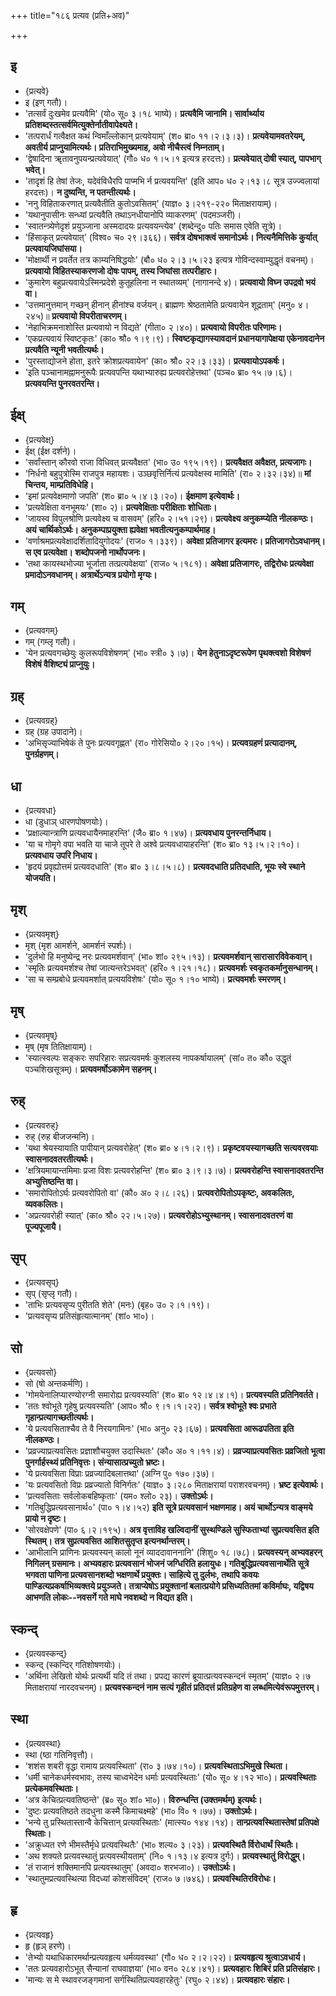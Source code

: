 +++
title="१८६ प्रत्यव (प्रति+अव)"

+++

## इ
- {प्रत्यवे}
- इ (इण् गतौ)।
- 'तत्सर्वं दुःखमेव प्रत्यवैमि' (यो० सू० ३।१८ भाष्ये)। **प्रत्यवैमि जानामि। सार्वार्थ्याय प्रतिशब्दस्तत्सर्वमित्युक्तेर्नातीवापेक्ष्यते।**
- 'तत्परार्धं गत्वैक्षत कथं न्विमाँल्लोकान् प्रत्यवेयाम्' (श० ब्रा० ११।२।३।३)। **प्रत्यवेयामवतरेयम्, अवतीर्य प्राप्नुयामित्यर्थः। प्रतिराभिमुख्यमाह, अवो नीचैस्त्वं निम्नताम्।**
- 'द्वेषादिना ॠतावनुपयन्प्रत्यवेयात्' (गौ० ध० १।५।१ इत्यत्र हरदत्तः)। **प्रत्यवेयात् दोषी स्यात्, पापभाग् भवेत्।**
- 'तादृशं हि तेषां तेजः, यदेवंविधैरपि पाप्मभि र्न प्रत्यवयन्ति' (इति आप० ध० २।१३।८ सूत्र उज्ज्वलायां हरदत्तः)। **न दुष्यन्ति, न पतन्तीत्यर्थः।**
- 'ननु विहिताकरणात् प्रत्यवैतीति कुतोऽवसितम्' (याज्ञ० ३।२१९-२२० मिताक्षरायाम्)।
- 'यथानुपासीनः सन्ध्यां प्रत्यवैति तथाऽनधीयानोपि व्याकरणम्' (पदमञ्जरी)।
- 'स्वातन्त्र्येणेदृशं प्रयुञ्जाना अस्मदादयः प्रत्यवयन्त्येव' (शब्देन्दु० पतिः समास एवेति सूत्रे)।
- 'हिंसाकृत् प्रत्यवेयात्' (विश्व० च० २९।३६६)। **सर्वत्र दोषभाक्त्वं समानोऽर्थः। नित्यनैमित्तिके कुर्यात् प्रत्यवायजिघांसया।**
- 'मोक्षार्थी न प्रवर्तेत तत्र काम्यनिषिद्धयोः' (बौ० ध० २।३।५।२३ इत्यत्र गोविन्दस्वाम्युद्धृतं वचनम्)। **प्रत्यवायो विहितस्याकरणजो दोषः पापम्, तस्य जिघांसा तत्परीहारः।**
- 'कुमारेण बहुप्रत्यवायेऽस्मिन्प्रदेशे कुतूहलिना न स्थातव्यम्' (नागानन्दे ४)। **प्रत्यवायो विघ्न उपद्रवो भयं वा।**
- 'उत्तमानुत्तमान् गच्छन् हीनान् हीनांश्च वर्जयन्। ब्राह्मणः श्रेष्ठतामेति प्रत्यवायेन शूद्रताम्' (मनु० ४।२४५)॥ **प्रत्यवायो विपरीताचरणम्।**
- 'नेहाभिक्रमनाशोस्ति प्रत्यवायो न विद्यते' (गीता० २।४०)। **प्रत्यवायो विपरीतः परिणामः।**
- 'एकप्रत्यवायं स्विष्टकृतः' (का० श्रौ० १।९।९)। **स्विष्टकृद्यागस्यावदानं प्रधानयागापेक्षया एकेनावदानेन प्रत्यवैति न्यूनी भवतीत्यर्थः।**
- 'पुरस्ताद्योजने होता, इतरे क्रोशप्रत्यवायेन' (का० श्रौ० २२।३।३३)। **प्रत्यवायोऽपकर्षः।**
- 'इति पञ्चानामह्नामनुरूपैः प्रत्यवपन्ति यथाभ्यारुह्य प्रत्यवरोहेत्तथा' (पञ्च० ब्रा० १५।७।६)। **प्रत्यवयन्ति पुनरवतरन्ति।**

## ईक्ष्
- {प्रत्यवेक्ष्}
- ईक्ष् (ईक्ष दर्शने)।
- 'सर्वांस्तान् कौरवो राजा विधिवत् प्रत्यवैक्षत' (भा० उ० १९५।१९)। **प्रत्यवैक्षत अवैक्षत, प्रत्यजागः।**
- 'निर्धनो बहुपुत्रोस्मि राजपुत्र महायशः। उञ्छवृत्तिर्नित्यं प्रत्यवेक्षस्व मामिति' (रा० २।३२।३४)॥ **मां चिन्तय, माम्प्रतिविधेहि।**
- 'इमां प्रत्यवेक्षमाणो जपति' (श० ब्रा० ५।४।३।२०)। **ईक्षमाण इत्येवार्थः।**
- 'प्रत्यवेक्षिता वनभूमयः' (शा० २)। **प्रत्यवेक्षिताः परीक्षिताः शोधिताः।**
- 'जायस्व विपुलश्रोणि प्रत्यवेक्ष्य च वासवम्' (हरि० २।५१।२९)। **प्रत्यवेक्ष्य अनुकम्प्येति नीलकण्ठः। अयं चार्थिकोऽर्थः। अनुकम्पाप्रयुक्ता ह्यवेक्षा भवतीत्यनुकम्पार्थमाह।**
- 'वर्णाश्रमप्रत्यवेक्षादर्शितादियुगोदयः' (राज० १।३३९)। **अवेक्षा प्रतिजागर इत्यमरः। प्रतिजागरोऽवधानम्। स एव प्रत्यवेक्षा। शब्दोपजनो नार्थोपजनः।**
- 'तथा कायस्थभोज्या भूर्जाता तत्प्रत्यवेक्षया' (राज० ५।१८१)। **अवेक्षा प्रतिजागरः, तद्विरोधः प्रत्यवेक्षा प्रमादोऽनवधानम्। अत्रार्थेऽन्यत्र प्रयोगो मृग्यः।**

## गम्
- {प्रत्यवगम्}
- गम् (गम्लृ गतौ)।
- 'येन प्रत्यवगच्छेयुः कुलरूपविशेषणम्' (भा० स्त्री० ३।७)। **येन हेतुनाऽदृष्टरूपेण पृथक्त्वशो विशेषणं विशेषं वैशिष्ट्यं प्राप्नुयुः।**

## ग्रह्
- {प्रत्यवग्रह्}
- ग्रह् (ग्रह उपादाने)।
- 'अभिसृज्याभिषेकं ते पुनः प्रत्यवगृह्णत' (रा० गोरेसियो० २।२०।१५)। **प्रत्यवग्रहणं प्रत्यादानम्, पुनर्ग्रहणम्।**

## धा
- {प्रत्यवधा}
- धा (डुधाञ् धारणपोषणयोः)।
- 'प्रक्षाल्यान्त्राणि प्रत्यवधायैनमाहरन्ति' (जै० ब्रा० १।४७)। **प्रत्यवधाय पुनरन्तर्निधाय।**
- 'या च गोमृगे वपा भवति या चाजे तूपरे ते अश्वे प्रत्यवधायाहरन्ति' (श० ब्रा० १३।५।२।१०)। **प्रत्यवधाय उपरि निधाय।**
- 'हृदयं प्रवृह्योत्तमं प्रत्यवदधाति' (श० ब्रा० ३।८।५।८)। **प्रत्यवदधाति प्रतिदधाति, भूयः स्वे स्थाने योजयति।**

## मृश्
- {प्रत्यवमृश्}
- मृश् (मृश आमर्शने, आमर्शनं स्पर्शः)।
- 'दुर्लभो हि मनुष्येन्द्र नरः प्रत्यवमर्शवान्' (भा० शां० २९५।१३)। **प्रत्यवमर्शवान् सारासारविवेकवान्।**
- 'स्मृतिः प्रत्यवमर्शश्च तेषां जात्यन्तरेऽभवत्' (हरि० १।२१।१८)। **प्रत्यवमर्शः स्वकृतकर्मानुसन्धानम्।**
- 'सा च सम्प्रबोधे प्रत्यवमर्शात् प्रत्ययविशेषः' (यो० सू० १।१० भाष्ये)। **प्रत्यवमर्शः स्मरणम्।**

## मृष्
- {प्रत्यवमृष्}
- मृष् (मृष तितिक्षायाम्)।
- 'स्यात्स्वल्पः सङ्करः सपरिहारः सप्रत्यवमर्षः कुशलस्य नापकर्षायालम्' (सां० त० कौ० उद्धृतं पञ्चशिखसूत्रम्)। **प्रत्यवमर्षोऽकामेन सहनम्।**

## रुह्
- {प्रत्यवरुह्}
- रुह् (रुह बीजजन्मनि)।
- 'यथा श्रेयस्यायाति पापीयान् प्रत्यवरोहेत्' (श० ब्रा० ४।१।२।९)। **प्रकृष्टवयस्यागच्छति सत्यवरवयाः स्वासनादवतरतीत्यर्थः।**
- 'क्षत्रियमायान्तमिमाः प्रजा विशः प्रत्यवरोहन्ति' (श० ब्रा० ३।९।३।७)। **प्रत्यवरोहन्ति स्वासनादवतरन्ति अभ्युत्तिष्ठन्ति वा।**
- 'समारोपितोऽर्घः प्रत्यवरोपितो वा' (कौ० अ० २।८।२६)। **प्रत्यवरोपितोऽपकृष्टः, अवकलितः, व्यवकलितः।**
- 'अप्रत्यवरोही स्यात्' (का० श्रौ० २२।५।२७)। **प्रत्यवरोहोऽभ्युस्थानम्। स्वासनादवतरणं वा पूज्यपूजायै।**

## सृप्
- {प्रत्यवसृप्}
- सृप् (सृप्लृ गतौ)।
- 'ताभिः प्रत्यवसृप्य पुरीतति शेते' (मनः) (बृह० उ० २।१।१९)।
- 'प्रत्यवसृप्य प्रतिसंहृत्यात्मानम्' (शां० भा०)।

## सो
- {प्रत्यवसो}
- सो (षो अन्तकर्मणि)।
- 'गोमयेनालिप्यारण्योरग्नी समारोह्य प्रत्यवस्यति' (श० ब्रा० १२।४।४।१)। **प्रत्यवस्यति प्रतिनिवर्तते।**
- 'ततः श्वोभूते गृहेषु प्रत्यवस्यति' (आप० श्रौ० ९।१।१।२२)। **सर्वत्र श्वोभूते श्वः प्रभाते गृहान्प्रत्यागच्छतीत्यर्थः।**
- 'ये प्रत्यवसिताश्चैव ते वै निरयगामिनः' (भा० अनु० २३।६७)। **प्रत्यवसिता आरूढपतिता इति नीलकण्ठः।**
- 'प्रव्रज्याप्रत्यवसितः प्रज्ञाशौचयुक्त उदास्थितः' (कौ० अ० १।११।४)। **प्रव्रज्याप्रत्यवसितः प्रव्रजितो भूत्वा पुनर्गार्हस्थ्यं प्रतिनिवृत्तः। संन्यासात्प्रच्युतो भ्रष्टः।**
- 'ये प्रत्यवसिता विप्राः प्रव्रज्यादिबलात्तथा' (अग्नि पु० १७०।३७)।
- 'यः प्रत्यवसितो विप्रः प्रव्रज्यातो विनिर्गतः' (याज्ञ० ३।२८० मिताक्षरायां पराशरवचनम्)। **भ्रष्ट इत्येवार्थः।**
- 'प्रत्यवसिताः सर्वलोकबहिष्कृताः' (यम० श्लो० २३)। **उक्तोऽर्थः।**
- 'गतिबुद्धिप्रत्यवसानार्थ०' (पा० १।४।५२) **इति सूत्रे प्रत्यवसानं भक्षणमाह। अयं चार्थोऽन्यत्र वाङ्मये प्रायो न दृष्टः।**
- 'सोरवक्षेपणे' (पा० ६।२।१९५)। **अत्र वृत्ताविह खल्विदानीं सुस्थण्डिले सुस्फिताभ्यां सुप्रत्यवसित इति स्थितम्। तत्र सुप्रत्यवसित आशितसुतृप्त इत्यनर्थान्तरम्।**
- 'आभीलानि प्राणिनः प्रत्यवस्यन् कालो नूनं व्याददावाननानि' (शिशु० १८।७८)। **प्रत्यवस्यन् अभ्यवहरन् निगिलन् ग्रसमानः। अभ्यवहारः प्रत्यवसानं भोजनं जग्धिरिति हलायुधः। गतिबुद्धिप्रत्यवसानार्थेति सूत्रे भगवता पाणिना प्रत्यवसानशब्दो भक्षणार्थे प्रयुक्तः। साहित्ये तु दुर्लभः, तथापि कवयः पाण्डित्यप्रकर्षाभिव्यक्तये प्रयुञ्जते। तत्राप्येषोऽ प्रयुक्तानां बलात्प्रयोगे प्रसिध्यतितमां कविर्माघः, यद्विषय आभणति लोकः--नवसर्गे गते माघे नवशब्दो न विद्यत इति।**

## स्कन्द्
- {प्रत्यवस्कन्द्}
- स्कन्द् (स्कन्दिर् गतिशोषणयोः)।
- 'अर्थिना लेखितो योर्थः प्रत्यर्थी यदि तं तथा। प्रपद्य कारणं ब्रूयात्प्रत्यवस्कन्दनं स्मृतम्' (याज्ञ० २।७ मिताक्षरायां नारदवचनम्)। **प्रत्यवस्कन्दनं नाम सत्यं गृहीतं प्रतिदत्तं प्रतिग्रहेण वा लब्धमित्येवंरूपमुत्तरम्।**

## स्था
- {प्रत्यवस्था}
- स्था (ष्ठा गतिनिवृत्तौ)।
- 'शशंस शबरी वृद्धा रामाय प्रत्यवस्थिता' (रा० ३।७४।१०)। **प्रत्यवस्थिताऽभिमुखे स्थिता।**
- 'धर्मी चानेकधर्मस्वभावः, तस्य चाध्वभेदेन धर्माः प्रत्यवस्थिताः' (यो० सू० ४।१२ भा०)। **प्रत्यवस्थिताः प्रत्येकमवस्थिताः।**
- 'अत्र केचित्प्रत्यवतिष्ठन्ते' (ब्र० सू० शां० भा०)। **विरुन्धन्ति (उक्तमर्थम्) इत्यर्थः।**
- 'दुष्टः प्रत्यवतिष्ठते तदधुना कस्मै किमाचक्ष्महे' (भा० वि० १।७७)। **उक्तोऽर्थः।**
- 'भन्ये तु प्रस्थितास्तान्वै केचित्तान् प्रत्यवस्थिताः' (मात्स्य० १४४।१४)। **तान्प्रत्यवस्थितास्तेषां प्रतिपक्षे स्थिताः।**
- 'अक्रुध्यत रणे भीमस्तैर्मृधे प्रत्यवस्थितैः' (भा० शल्य० ३।२३)। **प्रत्यवस्थितै र्विरोधार्थं स्थितैः।**
- 'अथ शक्यते प्रत्यवस्थातुं प्रत्यवस्थीयताम्' (नि० १।१३।४ इत्यत्र दुर्गः)। **प्रत्यवस्थातुं विरोद्धुम्।**
- 'तं राजानं शक्तिमानपि प्रत्यवस्थातुम्' (अवदा० शरभजा०)। **उक्तोऽर्थः।**
- 'स्थातुमप्रत्यवस्थित्या विदध्यां कोशसंविदम्' (राज० ७।७४६)। **प्रत्यवस्थितिरविरोधः।**

## हृ
- {प्रत्यवहृ}
- हृ (हृञ् हरणे)।
- 'तेभ्यो यथाधिकारमर्थान्प्रत्यवहृत्य धर्मव्यवस्था' (गौ० ध० २।२।२२)। **प्रत्यवहृत्य श्रुत्वाऽवधार्य।**
- 'ततः प्रत्यवहारोऽभूत् सैन्यानां राघवाज्ञया' (भा० वन० २८४।४१)। **प्रत्यवहारः शिबिरं प्रति प्रतिसंहारः।**
- 'मान्यः स मे स्थावरजङ्गमानां सर्गस्थितिप्रत्यवहारहेतुः' (रघु० २।४४)। **प्रत्यवहारः संहारः।**

